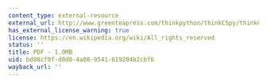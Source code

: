 ```yaml
---
content_type: external-resource
external_url: http://www.greenteapress.com/thinkpython/thinkCSpy/thinkCSpy.pdf
has_external_license_warning: true
license: https://en.wikipedia.org/wiki/All_rights_reserved
status: ''
title: PDF - 1.0MB
uid: bd08cf0f-d0d8-4a08-9541-619204b2cbf6
wayback_url: ''
---
```

